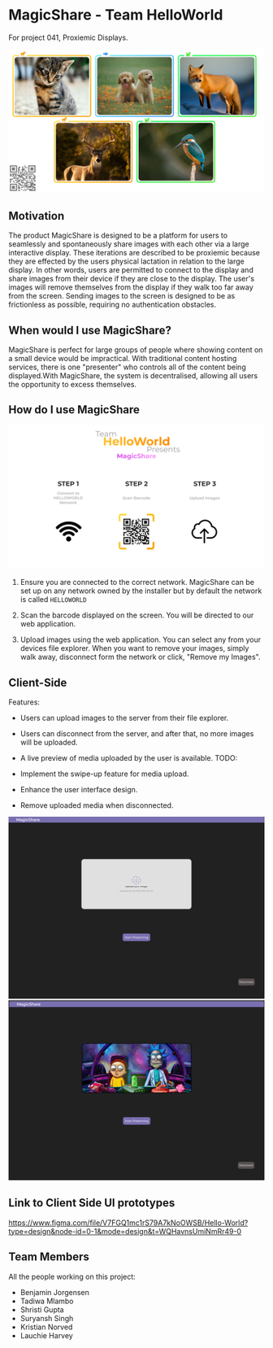 # MagicShare - Team HelloWorld
For project 041, Proxiemic Displays.

![Display-Use](./documentation/readme-files/display-splash.png)

## Motivation

The product MagicShare is designed to be a platform for users to seamlessly and spontaneously share images with each other via a large interactive display. These iterations are described to be proxiemic because they are effected by the users physical lactation in relation to the large display. In other words, users are permitted to connect to the display and share images from their device if they are close to the display. The user's images will remove themselves from the display if they walk too far away from the screen. Sending images to the screen is designed to be as frictionless as possible, requiring no authentication obstacles.

## When would I use MagicShare?

MagicShare is perfect for large groups of people where showing content on a small device would be impractical.
With traditional content hosting services, there is one "presenter" who controls all of the content being displayed.With MagicShare, the system is decentralised, allowing all users the opportunity to excess themselves.


## How do I use MagicShare

![Splash Screen](./documentation/readme-files/display-use.png)

1. Ensure you are connected to the correct network. MagicShare can be set up on any network owned by the installer but by default the network is called ``HELLOWORLD``

2. Scan the barcode displayed on the screen. You will be directed to our web application.

3. Upload images using the web application. You can select any from your devices file explorer. When you want to remove your images, simply walk away, disconnect form the network or click, "Remove my Images".


## Client-Side
Features:
* Users can upload images to the server from their file explorer.
* Users can disconnect from the server, and after that, no more images will be uploaded.
* A live preview of media uploaded by the user is available.
  TODO:

* Implement the swipe-up feature for media upload.
* Enhance the user interface design.
* Remove uploaded media when disconnected.

![Start](./documentation/DOCS-client-side-UI/Client-start.png)
![image](./documentation/DOCS-client-side-UI/Client-image.png)

## Link to Client Side UI prototypes
https://www.figma.com/file/V7FGQ1mc1rS79A7kNoOWSB/Hello-World?type=design&node-id=0-1&mode=design&t=WQHavnsUmiNmRr49-0

## Team Members

All the people working on this project:
* Benjamin Jorgensen
* Tadiwa Mlambo
* Shristi Gupta
* Suryansh Singh
* Kristian Norved
* Lauchie Harvey
